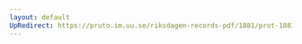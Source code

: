 ```yaml
---
layout: default
UpRedirect: https://pruto.im.uu.se/riksdagen-records-pdf/1881/prot-1881--fk--003/prot-1881--fk--003_007.pdf
---
```

